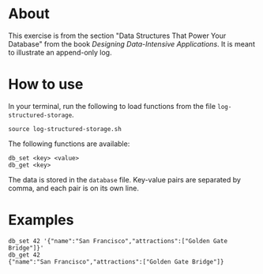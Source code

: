 # About

This exercise is from the section "Data Structures
That Power Your Database" from the book
_Designing Data-Intensive Applications_. It is
meant to illustrate an append-only log.

# How to use

In your terminal, run the following to load functions
from the file `log-structured-storage`.

```
source log-structured-storage.sh
```

The following functions are available:

```
db_set <key> <value>
db_get <key>
```
The data is stored in the `database` file. Key-value
pairs are separated by comma, and each pair is on
its own line.

# Examples

```
db_set 42 '{"name":"San Francisco","attractions":["Golden Gate Bridge"]}'
db_get 42
{"name":"San Francisco","attractions":["Golden Gate Bridge"]}
```
